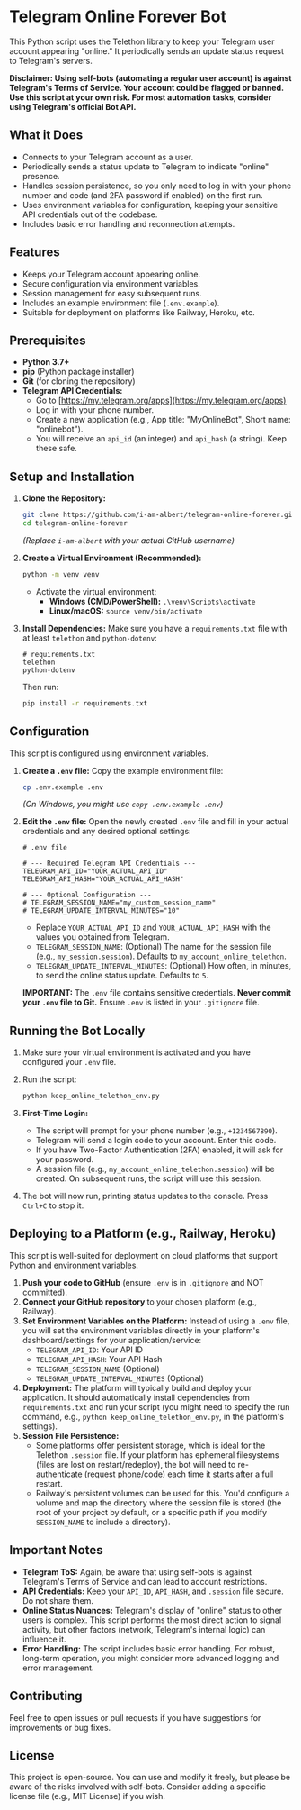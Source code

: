 # Telegram Online Forever Bot

This Python script uses the Telethon library to keep your Telegram user account appearing "online." It periodically sends an update status request to Telegram's servers.

**Disclaimer: Using self-bots (automating a regular user account) is against Telegram's Terms of Service. Your account could be flagged or banned. Use this script at your own risk. For most automation tasks, consider using Telegram's official Bot API.**

## What it Does

*   Connects to your Telegram account as a user.
*   Periodically sends a status update to Telegram to indicate "online" presence.
*   Handles session persistence, so you only need to log in with your phone number and code (and 2FA password if enabled) on the first run.
*   Uses environment variables for configuration, keeping your sensitive API credentials out of the codebase.
*   Includes basic error handling and reconnection attempts.

## Features

*   Keeps your Telegram account appearing online.
*   Secure configuration via environment variables.
*   Session management for easy subsequent runs.
*   Includes an example environment file (`.env.example`).
*   Suitable for deployment on platforms like Railway, Heroku, etc.

## Prerequisites

*   **Python 3.7+**
*   **pip** (Python package installer)
*   **Git** (for cloning the repository)
*   **Telegram API Credentials:**
    *   Go to [https://my.telegram.org/apps](https://my.telegram.org/apps)
    *   Log in with your phone number.
    *   Create a new application (e.g., App title: "MyOnlineBot", Short name: "onlinebot").
    *   You will receive an `api_id` (an integer) and `api_hash` (a string). Keep these safe.

## Setup and Installation

1.  **Clone the Repository:**
    ```bash
    git clone https://github.com/i-am-albert/telegram-online-forever.git
    cd telegram-online-forever
    ```
    *(Replace `i-am-albert` with your actual GitHub username)*

2.  **Create a Virtual Environment (Recommended):**
    ```bash
    python -m venv venv
    ```
    *   Activate the virtual environment:
        *   **Windows (CMD/PowerShell):** `.\venv\Scripts\activate`
        *   **Linux/macOS:** `source venv/bin/activate`

3.  **Install Dependencies:**
    Make sure you have a `requirements.txt` file with at least `telethon` and `python-dotenv`:
    ```
    # requirements.txt
    telethon
    python-dotenv
    ```
    Then run:
    ```bash
    pip install -r requirements.txt
    ```

## Configuration

This script is configured using environment variables.

1.  **Create a `.env` file:**
    Copy the example environment file:
    ```bash
    cp .env.example .env
    ```
    *(On Windows, you might use `copy .env.example .env`)*

2.  **Edit the `.env` file:**
    Open the newly created `.env` file and fill in your actual credentials and any desired optional settings:

    ```env
    # .env file

    # --- Required Telegram API Credentials ---
    TELEGRAM_API_ID="YOUR_ACTUAL_API_ID"
    TELEGRAM_API_HASH="YOUR_ACTUAL_API_HASH"

    # --- Optional Configuration ---
    # TELEGRAM_SESSION_NAME="my_custom_session_name"
    # TELEGRAM_UPDATE_INTERVAL_MINUTES="10"
    ```
    *   Replace `YOUR_ACTUAL_API_ID` and `YOUR_ACTUAL_API_HASH` with the values you obtained from Telegram.
    *   `TELEGRAM_SESSION_NAME`: (Optional) The name for the session file (e.g., `my_session.session`). Defaults to `my_account_online_telethon`.
    *   `TELEGRAM_UPDATE_INTERVAL_MINUTES`: (Optional) How often, in minutes, to send the online status update. Defaults to `5`.

    **IMPORTANT:** The `.env` file contains sensitive credentials. **Never commit your `.env` file to Git.** Ensure `.env` is listed in your `.gitignore` file.

## Running the Bot Locally

1.  Make sure your virtual environment is activated and you have configured your `.env` file.
2.  Run the script:
    ```bash
    python keep_online_telethon_env.py
    ```
3.  **First-Time Login:**
    *   The script will prompt for your phone number (e.g., `+1234567890`).
    *   Telegram will send a login code to your account. Enter this code.
    *   If you have Two-Factor Authentication (2FA) enabled, it will ask for your password.
    *   A session file (e.g., `my_account_online_telethon.session`) will be created. On subsequent runs, the script will use this session.

4.  The bot will now run, printing status updates to the console. Press `Ctrl+C` to stop it.

## Deploying to a Platform (e.g., Railway, Heroku)

This script is well-suited for deployment on cloud platforms that support Python and environment variables.

1.  **Push your code to GitHub** (ensure `.env` is in `.gitignore` and NOT committed).
2.  **Connect your GitHub repository** to your chosen platform (e.g., Railway).
3.  **Set Environment Variables on the Platform:**
    Instead of using a `.env` file, you will set the environment variables directly in your platform's dashboard/settings for your application/service:
    *   `TELEGRAM_API_ID`: Your API ID
    *   `TELEGRAM_API_HASH`: Your API Hash
    *   `TELEGRAM_SESSION_NAME` (Optional)
    *   `TELEGRAM_UPDATE_INTERVAL_MINUTES` (Optional)
4.  **Deployment:**
    The platform will typically build and deploy your application. It should automatically install dependencies from `requirements.txt` and run your script (you might need to specify the run command, e.g., `python keep_online_telethon_env.py`, in the platform's settings).
5.  **Session File Persistence:**
    *   Some platforms offer persistent storage, which is ideal for the Telethon `.session` file. If your platform has ephemeral filesystems (files are lost on restart/redeploy), the bot will need to re-authenticate (request phone/code) each time it starts after a full restart.
    *   Railway's persistent volumes can be used for this. You'd configure a volume and map the directory where the session file is stored (the root of your project by default, or a specific path if you modify `SESSION_NAME` to include a directory).

## Important Notes

*   **Telegram ToS:** Again, be aware that using self-bots is against Telegram's Terms of Service and can lead to account restrictions.
*   **API Credentials:** Keep your `API_ID`, `API_HASH`, and `.session` file secure. Do not share them.
*   **Online Status Nuances:** Telegram's display of "online" status to other users is complex. This script performs the most direct action to signal activity, but other factors (network, Telegram's internal logic) can influence it.
*   **Error Handling:** The script includes basic error handling. For robust, long-term operation, you might consider more advanced logging and error management.

## Contributing

Feel free to open issues or pull requests if you have suggestions for improvements or bug fixes.

## License

This project is open-source. You can use and modify it freely, but please be aware of the risks involved with self-bots. Consider adding a specific license file (e.g., MIT License) if you wish.